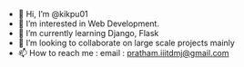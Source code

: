 - 👋 Hi, I’m @kikpu01
- 👀 I’m interested in Web Development.
- 🌱 I’m currently learning Django, Flask
- 💞️ I’m looking to collaborate on large scale projects mainly
- 📫 How to reach me : email : pratham.iiitdmj@gmail.com

<!---
kikpu01/kikpu01 is a ✨ special ✨ repository because its `README.md` (this file) appears on your GitHub profile.
You can click the Preview link to take a look at your changes.
--->
